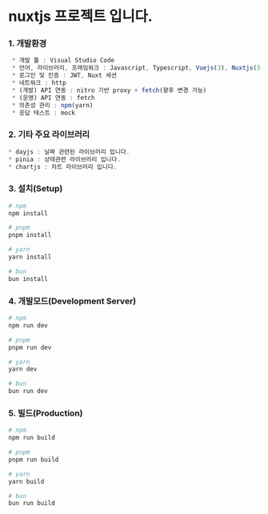 # nuxtjs 프로젝트 입니다.

### 1. 개발환경
```Javascript & Vite & Vuejs & Nuxtjs
 * 개발 툴 : Visual Studio Code
 * 언어, 라이브러리, 프레임워크 : Javascript, Typescript, Vuejs(3), Nuxtjs(3), Tailwind, nuxt-auth
 * 로그인 및 인증 : JWT, Nuxt 세션
 * 네트워크 : http
 * (개발) API 연동 : nitro 기반 proxy + fetch(향후 변경 가능)
 * (운영) API 연동 : fetch
 * 의존성 관리 : npm(yarn)
 * 응답 테스트 : mock
```

### 2. 기타 주요 라이브러리

```javascript
* dayjs : 날짜 관련된 라이브러리 입니다.
* pinia : 상태관련 라이브러리 입니다.
* chartjs : 차트 라이브러리 입니다.
```
### 3. 설치(Setup)

```bash
# npm
npm install

# pnpm
pnpm install

# yarn
yarn install

# bun
bun install
```

### 4. 개발모드(Development Server)

```bash
# npm
npm run dev

# pnpm
pnpm run dev

# yarn
yarn dev

# bun
bun run dev
```

### 5. 빌드(Production)

```bash
# npm
npm run build

# pnpm
pnpm run build

# yarn
yarn build

# bun
bun run build
```
